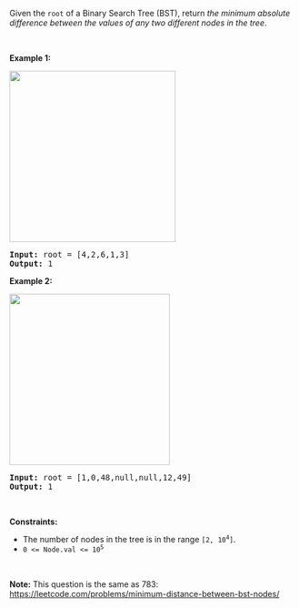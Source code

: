 <div><div class="flex flex-col" style="position: relative;"><div class="elfjS" data-track-load="description_content"><p>Given the <code>root</code> of a Binary Search Tree (BST), return <em>the minimum absolute difference between the values of any two different nodes in the tree</em>.</p>

<p>&nbsp;</p>
<p><strong class="example">Example 1:</strong></p>
<img alt="" src="https://assets.leetcode.com/uploads/2021/02/05/bst1.jpg" style="width: 292px; height: 301px;">
<pre><strong>Input:</strong> root = [4,2,6,1,3]
<strong>Output:</strong> 1
</pre>

<p><strong class="example">Example 2:</strong></p>
<img alt="" src="https://assets.leetcode.com/uploads/2021/02/05/bst2.jpg" style="width: 282px; height: 301px;">
<pre><strong>Input:</strong> root = [1,0,48,null,null,12,49]
<strong>Output:</strong> 1
</pre>

<p>&nbsp;</p>
<p><strong>Constraints:</strong></p>

<ul>
	<li>The number of nodes in the tree is in the range <code>[2, 10<sup>4</sup>]</code>.</li>
	<li><code>0 &lt;= Node.val &lt;= 10<sup>5</sup></code></li>
</ul>

<p>&nbsp;</p>
<p><strong>Note:</strong> This question is the same as 783: <a href="https://leetcode.com/problems/minimum-distance-between-bst-nodes/" target="_blank">https://leetcode.com/problems/minimum-distance-between-bst-nodes/</a></p>
</div><span style="font-size: 0px; line-height: 0;">&nbsp;</span></div></div>